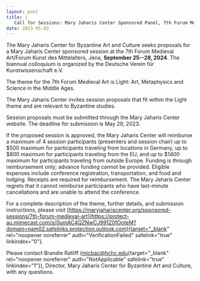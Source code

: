```yaml
---
layout: post
title: |
   Call for Sessions: Mary Jaharis Center Sponsored Panel, 7th Forum Medieval Art
date: 2023-05-02
---
```


The Mary Jaharis Center for Byzantine Art and Culture seeks proposals
for a Mary Jaharis Center sponsored session at the 7th Forum Medieval
Art/Forum Kunst des Mittelalters, Jena, **September 25--28, 2024**. The
biannual colloquium is organized by the Deutsche Verein für
Kunstwissenschaft e.V.

The theme for the 7th Forum Medieval
Art is Light: Art, Metaphysics and Science in the Middle
Ages.

The Mary Jaharis Center invites session proposals that
fit within the Light theme and are relevant to Byzantine
studies.

Session proposals must be submitted through the Mary
Jaharis Center website. The deadline for submission is May 29,
2023.

If the proposed session is approved, the Mary Jaharis
Center will reimburse a maximum of 4 session participants (presenters
and session chair) up to $500 maximum for participants traveling from
locations in Germany, up to $800 maximum for participants traveling
from the EU, and up to $1400 maximum for participants traveling from
outside Europe. Funding is through reimbursement only; advance funding
cannot be provided. Eligible expenses include conference registration,
transportation, and food and lodging. Receipts are required for
reimbursement. The Mary Jaharis Center regrets that it cannot reimburse
participants who have last-minute cancellations and are unable to attend
the conference.

For a complete description of the theme,
further details, and submission instructions, please visit
[https://maryjahariscenter.org/sponsored-sessions/7th-forum-medieval-art](https://protect-au.mimecast.com/s/0umAC4QZNwCJ991Z0fOoteM?domain=nam02.safelinks.protection.outlook.com){target="_blank"
rel="noopener noreferrer" auth="VerificationFailed" safelink="true"
linkindex="0"}.

Please contact Brandie Ratliff
([mjcbac@hchc.edu](mailto:mjcbac@hchc.edu){target="_blank"
rel="noopener noreferrer" auth="NotApplicable" safelink="true"
linkindex="1"}), Director, Mary Jaharis Center for Byzantine Art and
Culture, with any questions.
